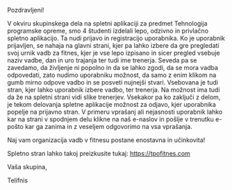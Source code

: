 Pozdravljeni!

V okviru skupinskega dela na spletni aplikaciji za predmet Tehnologija programske opreme, smo 4 študenti izdelali lepo, odzivno in privlačno spletno aplikacijo. Ta nudi prijavo in registracijo uporabnika. Ko je uporabnik prijavljen, se nahaja na glavni strani, kjer pa lahko izbere da gre pregledati svoj urnik vadb za fitnes, kjer je vse lepo izpisano in sicer pregled vsebuje naziv vadbe, dan in uro trajanja ter tudi ime trenerja. Seveda pa se zavedamo, da življenje ni popolno in da se lahko zgodi, da se mora vadba odpovedati, zato nudimo uporabniku možnost, da samo z enim klikom na gumb mirno odpove vadbo in se posveti nujnejši stvari. Vsebovana je tudi stran, kjer lahko uporabnik izbere vadbo, ter trenerja. Na možnost ima tudi da že na spletni strani vidi slike trenerjev. Vsekakor pa ko zaključi z delom, je tekom delovanja spletne aplikacije možnost za odjavo, kjer uporabnika popelje na prijavno stran. V primeru vprašanj ali nejasnosti uporabnik lahko kar na strani v spodnjem delu klikne na naš e-naslov in pošlje v trenutku e-pošto kar ga zanima in z veseljem odgovorimo na vsa vprašanja.

Naj vam organizacija vadb v fitnesu postane enostavna in učinkovita!

Spletno stran lahko takoj preizkusite tukaj: https://tpofitnes.com

Vaša skupina,

Telifnis
